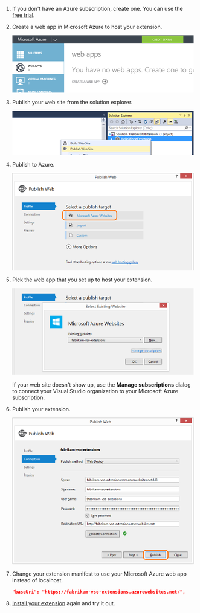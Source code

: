 1. If you don't have an Azure subscription, create one.
You can use the [free trial](https://azure.microsoft.com/pricing/free-trial/).

2. Create a web app in Microsoft Azure to host your extension.

    ![Microsoft Azure portal, create a web app](../../media/publish-azure/create-web-app.png)

3. Publish your web site from the solution explorer.

    ![Solution explorer, project context menu, publish web site](../../media/publish-azure/publish-web-site.png)

4. Publish to Azure.

    ![Publish web dialog box](../../media/publish-azure/publish-web.png)

5. Pick the web app that you set up to host your extension.

    ![Select existing web site dialog box with the web site selected](../../media/publish-azure/select-website.png)

    If your web site doesn't show up, use the **Manage subscriptions** dialog to connect your Visual Studio organization to your Microsoft Azure subscription.

6. Publish your extension.

    ![Publish button on the Publish web dialog box](../../media/publish-azure/publish.png)

7. Change your extension manifest to use your Microsoft Azure web app instead of localhost.

    ```json
    "baseUri": "https://fabrikam-vso-extensions.azurewebsites.net/",
    ```

8. [Install your extension](../../../marketplace/install-extension.md) again and try it out.
